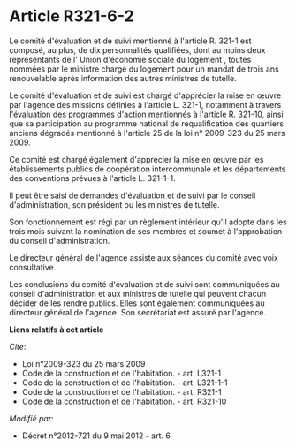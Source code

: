 # Article R321-6-2

Le comité d'évaluation et de suivi mentionné à l'article R. 321-1 est composé, au plus, de dix personnalités qualifiées, dont
au moins deux représentants de l'       Union d'économie sociale du logement , toutes nommées par le ministre chargé du
logement pour un mandat de trois ans renouvelable après information des autres ministres de tutelle. 

Le comité d'évaluation et de suivi est chargé d'apprécier la mise en œuvre par l'agence des missions définies à l'article L.
321-1, notamment à travers l'évaluation des programmes d'action mentionnés à l'article R. 321-10, ainsi que sa participation
au programme national de requalification des quartiers anciens dégradés mentionné à l'article 25 de la loi n° 2009-323 du 25
mars 2009. 

Ce comité est chargé également d'apprécier la mise en œuvre par les établissements publics de coopération intercommunale et
les départements des conventions prévues à l'article L. 321-1-1. 

Il peut être saisi de demandes d'évaluation et de suivi par le conseil d'administration, son président ou les ministres de
tutelle. 

Son fonctionnement est régi par un règlement intérieur qu'il adopte dans les trois mois suivant la nomination de ses membres
et soumet à l'approbation du conseil d'administration. 

Le directeur général de l'agence assiste aux séances du comité avec voix consultative. 

Les conclusions du comité d'évaluation et de suivi sont communiquées au conseil d'administration et aux ministres de tutelle
qui peuvent chacun décider de les rendre publics. Elles sont également communiquées au directeur général de l'agence. Son
secrétariat est assuré par l'agence.

**Liens relatifs à cet article**

_Cite_:

  - Loi n°2009-323 du 25 mars 2009
  - Code de la construction et de l'habitation. - art. L321-1
  - Code de la construction et de l'habitation. - art. L321-1-1
  - Code de la construction et de l'habitation. - art. R321-1
  - Code de la construction et de l'habitation. - art. R321-10

_Modifié par_:

  - Décret n°2012-721 du 9 mai 2012 - art. 6
